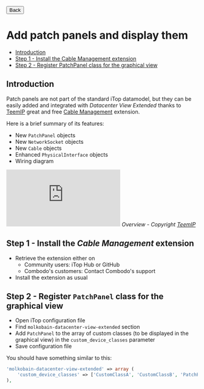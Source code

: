 <button onclick="history.back()">Back</button>

# Add patch panels and display them

* [Introduction](#introduction)
* [Step 1 - Install the Cable Management extension](#step-1---install-the-cable-management-extension)
* [Step 2 - Register PatchPanel class for the graphical view](#step-2---register-patchpanel-class-for-the-graphical-view)

## Introduction

Patch panels are not part of the standard iTop datamodel, but they can be easily added and integrated with _Datacenter View Extended_ thanks to [TeemIP](https://www.teemip.net/) great and free [Cable Management](https://wiki.teemip.net/doku.php?id=extensions:teemip-cable-mgmt) extension.

Here is a brief summary of its features:
* New `PatchPanel` objects
* New `NetworkSocket` objects
* New `Cable` objects
* Enhanced `PhysicalInterface` objects
* Wiring diagram

![](https://wiki.teemip.net/lib/exe/fetch.php?media=extensions:cabling_scenarios.png)
_Overview - Copyright [TeemIP](https://www.teemip.net)_

## Step 1 - Install the _Cable Management_ extension

* Retrieve the extension either on
  * Community users: iTop Hub or GitHub
  * Combodo's customers: Contact Combodo's support
* Install the extension as usual

## Step 2 - Register `PatchPanel` class for the graphical view

* Open iTop configuration file
* Find `molkobain-datacenter-view-extended` section
* Add `PatchPanel` to the array of custom classes (to be displayed in the graphical view) in the `custom_device_classes` parameter
* Save configuration file

You should have something similar to this:
```php
'molkobain-datacenter-view-extended' => array (
    'custom_device_classes' => ['CustomClassA', 'CustomClassB', 'PatchPanel'],
),
```



